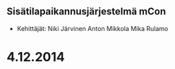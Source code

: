 
## Sisätilapaikannusjärjestelmä mCon
* Kehittäjät:
Niki Järvinen
Anton Mikkola
Mika Rulamo

# 4.12.2014